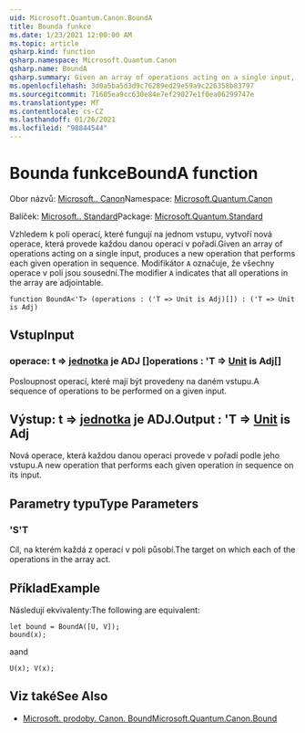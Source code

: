 ```yaml
---
uid: Microsoft.Quantum.Canon.BoundA
title: Bounda funkce
ms.date: 1/23/2021 12:00:00 AM
ms.topic: article
qsharp.kind: function
qsharp.namespace: Microsoft.Quantum.Canon
qsharp.name: BoundA
qsharp.summary: Given an array of operations acting on a single input, produces a new operation that performs each given operation in sequence. The modifier `A` indicates that all operations in the array are adjointable.
ms.openlocfilehash: 3d0a5ba5d3d9c76289ed29e59a9c226358b83797
ms.sourcegitcommit: 71605ea9cc630e84e7ef29027e1f0ea06299747e
ms.translationtype: MT
ms.contentlocale: cs-CZ
ms.lasthandoff: 01/26/2021
ms.locfileid: "98844544"
---
```

# <a name="bounda-function"></a><span data-ttu-id="ba0c9-102">Bounda funkce</span><span class="sxs-lookup"><span data-stu-id="ba0c9-102">BoundA function</span></span>

<span data-ttu-id="ba0c9-103">Obor názvů: [Microsoft.. Canon](xref:Microsoft.Quantum.Canon)</span><span class="sxs-lookup"><span data-stu-id="ba0c9-103">Namespace: [Microsoft.Quantum.Canon](xref:Microsoft.Quantum.Canon)</span></span>

<span data-ttu-id="ba0c9-104">Balíček: [Microsoft.. Standard](https://nuget.org/packages/Microsoft.Quantum.Standard)</span><span class="sxs-lookup"><span data-stu-id="ba0c9-104">Package: [Microsoft.Quantum.Standard](https://nuget.org/packages/Microsoft.Quantum.Standard)</span></span>


<span data-ttu-id="ba0c9-105">Vzhledem k poli operací, které fungují na jednom vstupu, vytvoří nová operace, která provede každou danou operaci v pořadí.</span><span class="sxs-lookup"><span data-stu-id="ba0c9-105">Given an array of operations acting on a single input, produces a new operation that performs each given operation in sequence.</span></span>
<span data-ttu-id="ba0c9-106">Modifikátor `A` označuje, že všechny operace v poli jsou sousední.</span><span class="sxs-lookup"><span data-stu-id="ba0c9-106">The modifier `A` indicates that all operations in the array are adjointable.</span></span>

```qsharp
function BoundA<'T> (operations : ('T => Unit is Adj)[]) : ('T => Unit is Adj)
```


## <a name="input"></a><span data-ttu-id="ba0c9-107">Vstup</span><span class="sxs-lookup"><span data-stu-id="ba0c9-107">Input</span></span>

### <a name="operations--t--unit--is-adj"></a><span data-ttu-id="ba0c9-108">operace: t => [jednotka](xref:microsoft.quantum.lang-ref.unit)  je ADJ []</span><span class="sxs-lookup"><span data-stu-id="ba0c9-108">operations : 'T => [Unit](xref:microsoft.quantum.lang-ref.unit)  is Adj[]</span></span>

<span data-ttu-id="ba0c9-109">Posloupnost operací, které mají být provedeny na daném vstupu.</span><span class="sxs-lookup"><span data-stu-id="ba0c9-109">A sequence of operations to be performed on a given input.</span></span>



## <a name="output--t--unit--is-adj"></a><span data-ttu-id="ba0c9-110">Výstup: t => [jednotka](xref:microsoft.quantum.lang-ref.unit)  je ADJ.</span><span class="sxs-lookup"><span data-stu-id="ba0c9-110">Output : 'T => [Unit](xref:microsoft.quantum.lang-ref.unit)  is Adj</span></span>

<span data-ttu-id="ba0c9-111">Nová operace, která každou danou operaci provede v pořadí podle jeho vstupu.</span><span class="sxs-lookup"><span data-stu-id="ba0c9-111">A new operation that performs each given operation in sequence on its input.</span></span>

## <a name="type-parameters"></a><span data-ttu-id="ba0c9-112">Parametry typu</span><span class="sxs-lookup"><span data-stu-id="ba0c9-112">Type Parameters</span></span>

### <a name="t"></a><span data-ttu-id="ba0c9-113">'S</span><span class="sxs-lookup"><span data-stu-id="ba0c9-113">'T</span></span>

<span data-ttu-id="ba0c9-114">Cíl, na kterém každá z operací v poli působí.</span><span class="sxs-lookup"><span data-stu-id="ba0c9-114">The target on which each of the operations in the array act.</span></span>

## <a name="example"></a><span data-ttu-id="ba0c9-115">Příklad</span><span class="sxs-lookup"><span data-stu-id="ba0c9-115">Example</span></span>

<span data-ttu-id="ba0c9-116">Následují ekvivalenty:</span><span class="sxs-lookup"><span data-stu-id="ba0c9-116">The following are equivalent:</span></span>

```qsharp
let bound = BoundA([U, V]);
bound(x);
```

<span data-ttu-id="ba0c9-117">a</span><span class="sxs-lookup"><span data-stu-id="ba0c9-117">and</span></span>

```qsharp
U(x); V(x);
```

## <a name="see-also"></a><span data-ttu-id="ba0c9-118">Viz také</span><span class="sxs-lookup"><span data-stu-id="ba0c9-118">See Also</span></span>

- [<span data-ttu-id="ba0c9-119">Microsoft. prodoby. Canon. Bound</span><span class="sxs-lookup"><span data-stu-id="ba0c9-119">Microsoft.Quantum.Canon.Bound</span></span>](xref:Microsoft.Quantum.Canon.Bound)